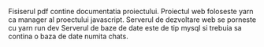 Fisiserul pdf contine documentatia proiectului.
Proiectul web foloseste yarn ca manager al proectului javascript.
Serverul de dezvoltare web se porneste cu yarn run dev
Serverul de baze de date este de tip mysql si trebuia sa contina o baza de date numita chats.

